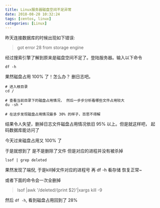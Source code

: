 ```yaml
---
title: Linux服务器磁盘空间不足异常
date: 2018-08-28 10:32:24
tags: [centos, linux]
categories: [Linux]
---
```


昨天连接数据库的时候出现如下错误:
> got error 28 from storage engine

经过搜索引擎了解到原来是磁盘空间不足了。登陆服务器。输入以下命令
```
df -h
```
果然磁盘占用 100% 了！怎么办？ 删日志吧。
```
# 进入根目录
cd /

# 查看当前目录下的磁盘占用情况， 然后一步步分析看哪些文件占用较大
du -sh *

# 在这步发现磁盘占用情况最多 30% 的样子，百思不得解
```
结果令人失望，删掉日志文件磁盘占用情况依旧 95% 以上。但是就这样吧， 起码数据库能访问了

今天过来磁盘占用又 100% 了

于是就想到了 是不是删除了文件 但是对应的进程并没有被杀掉

```
lsof | grep deleted
```
果然发现了端倪, 于是kill掉文件对应的进程号 再 df -h 看存储 恢复正常~

或者下面的命令会一次全删掉
> lsof |awk '/deleted/{print $2}'|xargs kill -9

然后 `df -h`, 看到磁盘占用回到了 28%
